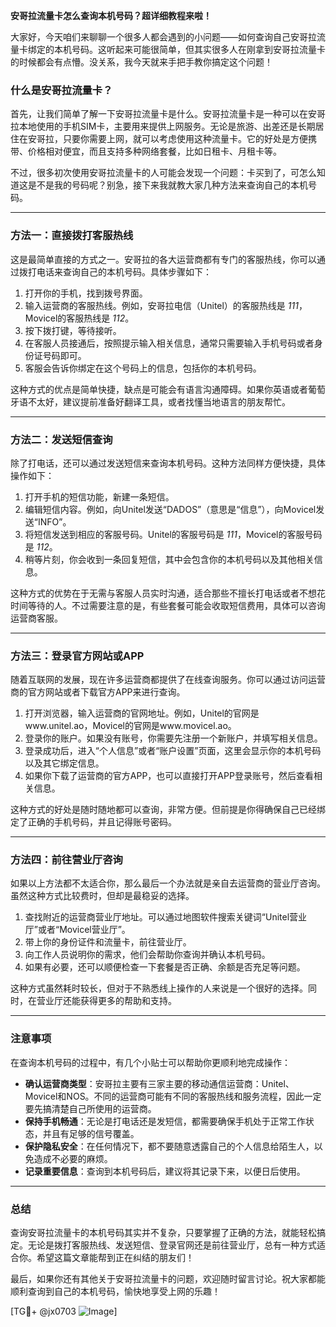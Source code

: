 **安哥拉流量卡怎么查询本机号码？超详细教程来啦！**

大家好，今天咱们来聊聊一个很多人都会遇到的小问题——如何查询自己安哥拉流量卡绑定的本机号码。这听起来可能很简单，但其实很多人在刚拿到安哥拉流量卡的时候都会有点懵。没关系，我今天就来手把手教你搞定这个问题！

### 什么是安哥拉流量卡？

首先，让我们简单了解一下安哥拉流量卡是什么。安哥拉流量卡是一种可以在安哥拉本地使用的手机SIM卡，主要用来提供上网服务。无论是旅游、出差还是长期居住在安哥拉，只要你需要上网，就可以考虑使用这种流量卡。它的好处是方便携带、价格相对便宜，而且支持多种网络套餐，比如日租卡、月租卡等。

不过，很多初次使用安哥拉流量卡的人可能会发现一个问题：卡买到了，可怎么知道这是不是我的号码呢？别急，接下来我就教大家几种方法来查询自己的本机号码。

---

### 方法一：直接拨打客服热线

这是最简单直接的方式之一。安哥拉的各大运营商都有专门的客服热线，你可以通过拨打电话来查询自己的本机号码。具体步骤如下：

1. 打开你的手机，找到拨号界面。
2. 输入运营商的客服热线。例如，安哥拉电信（Unitel）的客服热线是 *111*，Movicel的客服热线是 *112*。
3. 按下拨打键，等待接听。
4. 在客服人员接通后，按照提示输入相关信息，通常只需要输入手机号码或者身份证号码即可。
5. 客服会告诉你绑定在这个号码上的信息，包括你的本机号码。

这种方式的优点是简单快捷，缺点是可能会有语言沟通障碍。如果你英语或者葡萄牙语不太好，建议提前准备好翻译工具，或者找懂当地语言的朋友帮忙。

---

### 方法二：发送短信查询

除了打电话，还可以通过发送短信来查询本机号码。这种方法同样方便快捷，具体操作如下：

1. 打开手机的短信功能，新建一条短信。
2. 编辑短信内容。例如，向Unitel发送“DADOS”（意思是“信息”），向Movicel发送“INFO”。
3. 将短信发送到相应的客服号码。Unitel的客服号码是 *111*，Movicel的客服号码是 *112*。
4. 稍等片刻，你会收到一条回复短信，其中会包含你的本机号码以及其他相关信息。

这种方式的优势在于无需与客服人员实时沟通，适合那些不擅长打电话或者不想花时间等待的人。不过需要注意的是，有些套餐可能会收取短信费用，具体可以咨询运营商客服。

---

### 方法三：登录官方网站或APP

随着互联网的发展，现在许多运营商都提供了在线查询服务。你可以通过访问运营商的官方网站或者下载官方APP来进行查询。

1. 打开浏览器，输入运营商的官网地址。例如，Unitel的官网是www.unitel.ao，Movicel的官网是www.movicel.ao。
2. 登录你的账户。如果没有账号，你需要先注册一个新账户，并填写相关信息。
3. 登录成功后，进入“个人信息”或者“账户设置”页面，这里会显示你的本机号码以及其它绑定信息。
4. 如果你下载了运营商的官方APP，也可以直接打开APP登录账号，然后查看相关信息。

这种方式的好处是随时随地都可以查询，非常方便。但前提是你得确保自己已经绑定了正确的手机号码，并且记得账号密码。

---

### 方法四：前往营业厅咨询

如果以上方法都不太适合你，那么最后一个办法就是亲自去运营商的营业厅咨询。虽然这种方式比较费时，但却是最稳妥的选择。

1. 查找附近的运营商营业厅地址。可以通过地图软件搜索关键词“Unitel营业厅”或者“Movicel营业厅”。
2. 带上你的身份证件和流量卡，前往营业厅。
3. 向工作人员说明你的需求，他们会帮助你查询并确认本机号码。
4. 如果有必要，还可以顺便检查一下套餐是否正确、余额是否充足等问题。

这种方式虽然耗时较长，但对于不熟悉线上操作的人来说是一个很好的选择。同时，在营业厅还能获得更多的帮助和支持。

---

### 注意事项

在查询本机号码的过程中，有几个小贴士可以帮助你更顺利地完成操作：

- **确认运营商类型**：安哥拉主要有三家主要的移动通信运营商：Unitel、Movicel和NOS。不同的运营商可能有不同的客服热线和服务流程，因此一定要先搞清楚自己所使用的运营商。
- **保持手机畅通**：无论是打电话还是发短信，都需要确保手机处于正常工作状态，并且有足够的信号覆盖。
- **保护隐私安全**：在任何情况下，都不要随意透露自己的个人信息给陌生人，以免造成不必要的麻烦。
- **记录重要信息**：查询到本机号码后，建议将其记录下来，以便日后使用。

---

### 总结

查询安哥拉流量卡的本机号码其实并不复杂，只要掌握了正确的方法，就能轻松搞定。无论是拨打客服热线、发送短信、登录官网还是前往营业厅，总有一种方式适合你。希望这篇文章能帮到正在纠结的朋友们！

最后，如果你还有其他关于安哥拉流量卡的问题，欢迎随时留言讨论。祝大家都能顺利查询到自己的本机号码，愉快地享受上网的乐趣！

[TG💪+ @jx0703 ![Image](https://github.com/user-attachments/assets/dbca1d08-cadb-493c-b0ec-ad6f7a83f270)]